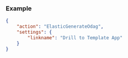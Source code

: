 ### Example

```json
{
    "action": "ElasticGenerateOdag",
    "settings": {
        "linkname": "Drill to Template App"
    }
}
```
